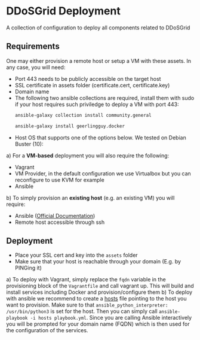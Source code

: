 # DDoSGrid Deployment
A collection of configuration to deploy all components related to DDoSGrid

## Requirements
One may either provision a remote host or setup a VM with these assets.
In any case, you will need:
* Port 443 needs to be publicly accessible on the target host 
* SSL certificate in assets folder (certificate.cert, certificate.key)
* Domain name
* The following two ansible collections are required, install them with sudo if your host requires such priviledge to deploy a VM with port 443:
  ```bash
  ansible-galaxy collection install community.general
  ```
  ```bash
  ansible-galaxy install geerlingguy.docker
  ```
* Host OS that supports one of the options below. We tested on Debian Buster (10):

a) For a **VM-based** deployment you will also require the following:
* Vagrant
* VM Provider, in the default configuration we use Virtualbox but you can reconfigure to use KVM for example
* Ansible

b) To simply provision an **existing host** (e.g. an existing VM) you will require:
* Ansible ([Official Documentation](https://docs.ansible.com/ansible/latest/user_guide/intro_getting_started.html#connecting-to-remote-nodes))
* Remote host accessible through ssh

## Deployment
* Place your SSL cert and key into the `assets` folder
* Make sure that your host is reachable through your domain (E.g. by PINGing it)

a) To deploy with Vagrant, simply replace the `fqdn` variable in the provisioning block of the `Vagrantfile` and call vagrant up. This will build and install services including Docker and provision/configure them
b) To deploy with ansible we recommend to create a [hosts]() file pointing to the host you want to provision. Make sure to that `ansible_python_interpreter: /usr/bin/python3` is set for the host. Then you can simply call `ansible-playbook -i hosts playbook.yml`. Since you are calling Ansible interactively you will be prompted for your domain name (FQDN) which is then used for the configuration of the services.
